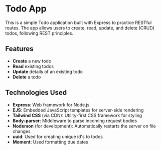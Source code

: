 # Todo App

This is a simple Todo application built with Express to practice RESTful routes. The app allows users to create, read, update, and delete (CRUD) todos, following REST principles.

## Features

- **Create** a new todo
- **Read** existing todos
- **Update** details of an existing todo
- **Delete** a todo

## Technologies Used

- **Express**: Web framework for Node.js
- **EJS**: Embedded JavaScript templates for server-side rendering
- **Tailwind CSS** (via CDN): Utility-first CSS framework for styling
- **Body-parser**: Middleware to parse incoming request bodies
- **Nodemon** (for development): Automatically restarts the server on file changes
- **uuid**: Used for creating unique id's to todos
- **Moment**: Used formatting due dates
